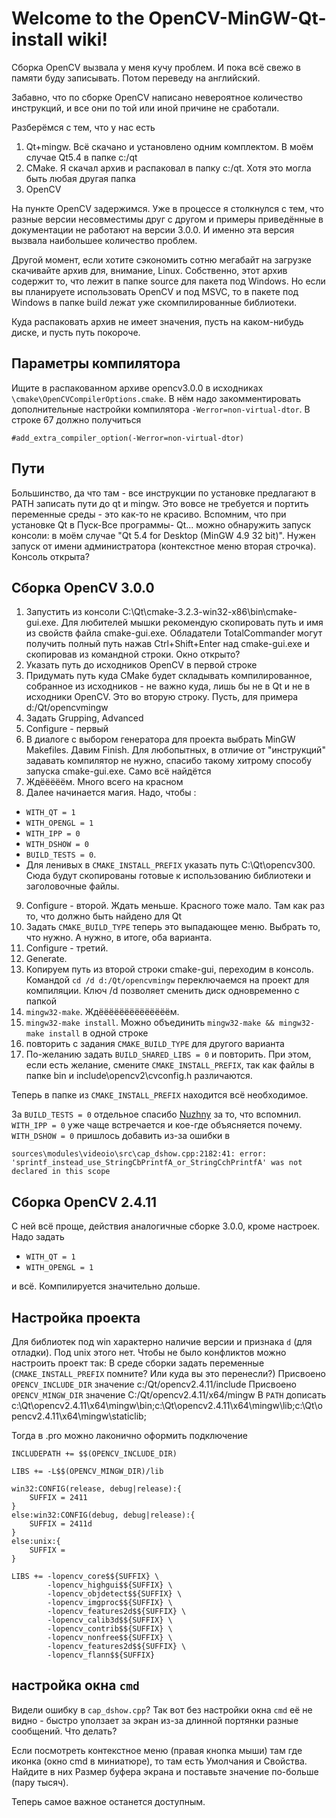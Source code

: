 # Welcome to the OpenCV-MinGW-Qt-install wiki!
Сборка OpenCV вызвала у меня кучу проблем. И пока всё свежо в памяти буду записывать. Потом переведу на английский.

Забавно, что по сборке OpenCV написано невероятное количество инструкций, и все они по той или иной причине не сработали.

Разберёмся с тем, что у нас есть

1. Qt+mingw. Всё скачано и установлено одним комплектом. В моём случае Qt5.4 в папке c:/qt
2. CMake. Я скачал архив и распаковал в папку c:/qt. Хотя это могла быть любая другая папка
3. OpenCV

На пункте OpenCV задержимся. Уже в процессе я столкнулся с тем, что разные версии несовместимы друг с другом и примеры приведённые в документации не работают на версии 3.0.0. И именно эта версия вызвала наибольшее количество проблем.

Другой момент, если хотите сэкономить сотню мегабайт на загрузке скачивайте архив для, внимание, Linux. Собственно, этот архив содержит то, что лежит в папке source для пакета под Windows. Но если вы планируете использовать OpenCV и под MSVC, то в пакете под Windows в папке build лежат уже скомпилированные библиотеки.

Куда распаковать архив не имеет значения, пусть на каком-нибудь диске, и пусть путь покороче.

## Параметры компилятора

Ищите в распакованном архиве opencv3.0.0 в исходниках `\cmake\OpenCVCompilerOptions.cmake`. В нём надо закомментировать дополнительные настройки компилятора `-Werror=non-virtual-dtor`. В строке 67 должно получиться

    #add_extra_compiler_option(-Werror=non-virtual-dtor)

## Пути

Большинство, да что там - все инструкции по установке предлагают в PATH записать пути до qt и mingw. Это вовсе не требуется и портить переменные среды - это как-то не красиво. Вспомним, что при установке Qt в Пуск-Все программы- Qt... можно обнаружить запуск консоли: в моём случае "Qt 5.4 for Desktop (MinGW 4.9 32 bit)". Нужен запуск от имени администратора (контекстное меню вторая строчка). Консоль открыта?

## Сборка OpenCV 3.0.0
1. Запустить из консоли C:\Qt\cmake-3.2.3-win32-x86\bin\cmake-gui.exe. Для любителей мышки рекомендую скопировать путь и имя из свойств файла cmake-gui.exe. Обладатели TotalCommander могут получить полный путь нажав Ctrl+Shift+Enter над cmake-gui.exe и скопировав из командной строки. Окно открыто?
2. Указать путь до исходников OpenCV в первой строке
3. Придумать путь куда CMake будет складывать компилированное, собранное из исходников - не важно куда, лишь бы не в Qt и не в исходники OpenCV. Это во вторую строку. Пусть, для примера d:/Qt/opencvmingw
4. Задать Grupping, Advanced
5. Configure - первый
6. В диалоге с выбором генератора для проекта выбрать MinGW Makefiles. Давим Finish. Для любопытных, в отличие от "инструкций" задавать компилятор не нужно, спасибо такому хитрому способу запуска cmake-gui.exe. Само всё найдётся
7. Ждёёёёём. Много всего на красном
8. Далее начинается магия. Надо, чтобы :

  * `WITH_QT = 1`
  * `WITH_OPENGL = 1` 
  * `WITH_IPP = 0`
  * `WITH_DSHOW = 0`
  * `BUILD_TESTS = 0`.
  * Для ленивых в `CMAKE_INSTALL_PREFIX` указать путь C:\Qt\opencv300. Сюда будут скопированы готовые к использованию библиотеки и заголовочные файлы.

9. Configure - второй. Ждать меньше. Красного тоже мало. Там как раз то, что должно быть найдено для Qt
10. Задать `CMAKE_BUILD_TYPE` теперь это выпадающее меню. Выбрать то, что нужно. А нужно, в итоге, оба варианта.
11. Configure - третий.
12. Generate.
12. Копируем путь из второй строки cmake-gui, переходим в консоль. Командой `cd /d d:/Qt/opencvmingw` переключаемся на проект для компиляции. Ключ /d позволяет сменить диск одновременно с папкой
14. `mingw32-make`. Ждёёёёёёёёёёёёёём.
14. `mingw32-make install`. Можно объединить `mingw32-make && mingw32-make install` в одной строке
15. повторить с задания `CMAKE_BUILD_TYPE` для другого варианта
16. По-желанию задать `BUILD_SHARED_LIBS = 0` и повторить. При этом, если есть желание, смените `CMAKE_INSTALL_PREFIX`, так как файлы в папке bin и include\opencv2\cvconfig.h различаются.

Теперь в папке из `CMAKE_INSTALL_PREFIX` находится всё необходимое.

За `BUILD_TESTS = 0` отдельное спасибо [Nuzhny](http://rsdn.ru/account/info/32351) за то, что вспомнил.
`WITH_IPP = 0` уже чаще встречается и кое-где объясняется почему. `WITH_DSHOW = 0` пришлось добавить из-за ошибки в

```
sources\modules\videoio\src\cap_dshow.cpp:2182:41: error:
'sprintf_instead_use_StringCbPrintfA_or_StringCchPrintfA' was not declared in this scope
```

## Сборка OpenCV 2.4.11

С ней всё проще, действия аналогичные сборке 3.0.0, кроме настроек. Надо задать
  * `WITH_QT = 1`
  * `WITH_OPENGL = 1` 

и всё. Компилируется значительно дольше.

## Настройка проекта

Для библиотек под win характерно наличие версии и признака `d` (для отладки). Под unix этого нет. Чтобы не было конфликтов можно настроить проект так:
В среде сборки задать переменные (`CMAKE_INSTALL_PREFIX` помните? Или куда вы это перенесли?)
Присвоено `OPENCV_INCLUDE_DIR` значение c:/Qt/opencv2.4.11/include
Присвоено `OPENCV_MINGW_DIR` значение C:/Qt/opencv2.4.11/x64/mingw
В `PATH` дописать c:\Qt\opencv2.4.11\x64\mingw\bin;c:\Qt\opencv2.4.11\x64\mingw\lib;c:\Qt\opencv2.4.11\x64\mingw\staticlib;

Тогда в .pro можно лаконично оформить подключение

```
INCLUDEPATH += $$(OPENCV_INCLUDE_DIR)

LIBS += -L$$(OPENCV_MINGW_DIR)/lib

win32:CONFIG(release, debug|release):{
    SUFFIX = 2411
}
else:win32:CONFIG(debug, debug|release):{
    SUFFIX = 2411d
}
else:unix:{
    SUFFIX =
}

LIBS += -lopencv_core$${SUFFIX} \
        -lopencv_highgui$${SUFFIX} \
        -lopencv_objdetect$${SUFFIX} \
        -lopencv_imgproc$${SUFFIX} \
        -lopencv_features2d$${SUFFIX} \
        -lopencv_calib3d$${SUFFIX} \
        -lopencv_contrib$${SUFFIX} \
        -lopencv_nonfree$${SUFFIX} \
        -lopencv_features2d$${SUFFIX} \
        -lopencv_flann$${SUFFIX}
```

## настройка окна `cmd`

Видели ошибку в `cap_dshow.cpp`? Так вот без настройки окна `cmd` её не видно - быстро уползает за экран из-за длинной портянки разные сообщений. Что делать?

Если посмотреть контекстное меню (правая кнопка мыши) там где иконка (окно cmd в миниатюре), то там есть Умолчания и Свойства. Найдите в них Размер буфера экрана и поставьте значение по-больше (пару тысяч).

Теперь самое важное останется доступным.
